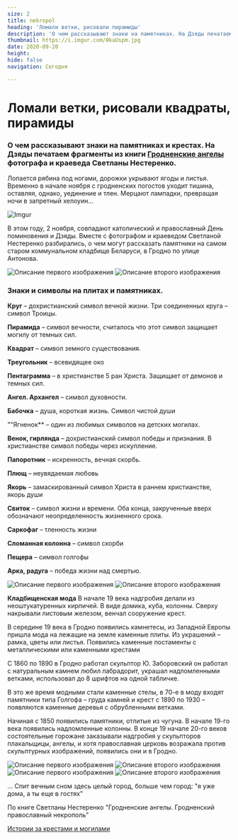 ```yaml
---
size: 2
title: nekropol
heading: 'Ломали ветки, рисовали пирамиды'
description: 'О чем рассказывают знаки на памятниках. На Дзяды печатаем фрагменты из книги "Гродненские ангелы"'
thumbnail: https://i.imgur.com/0kaUspm.jpg
date: 2020-09-20
height: 
hide: false
navigation: Сегодня

---
```

# **Ломали ветки, рисовали квадраты, пирамиды**

### О чем рассказывают знаки на памятниках и крестах. На Дзяды печатаем фрагменты из книги [Гродненские ангелы](https://www.mamgrodno.com/projects/angelmam.html) фотографа и краеведа Светланы Нестеренко.

Лопается рябина под ногами, дорожки укрывают ягоды и листья. Временно в начале ноября с гродненских погостов уходит тишина, оставляя, однако, уединение и тлен. Мерцают лампадки, превращая ночи в запретный хелоуин... 

![Imgur](https://i.imgur.com/EUAcXt9.jpg)

В этом году, 2 ноября, совпадают католический и православный День поминовения и Дзяды. Вместе с фотографом и краеведом Светланой Нестеренко разбирались, о чем могут
рассказать памятники на самом старом  коммунальном кладбище Беларуси, в Гродно по улице Антонова.

<div class="gallery2">
<img src="https://i.imgur.com/Op8abQ7.jpeg" alt="Описание первого изображения"> 
<img src="https://i.imgur.com/35yEqRe.jpeg" alt="Описание второго изображения"> 
</div>

### Знаки и символы на плитах и памятниках.

**Круг** – дохристианский символ вечной жизни. Три соединенных круга – символ Троицы. 

**Пирамида** – символ вечности, считалось что этот символ защищает могилу от темных сил.

**Квадрат** – символ земного существования.

**Треугольник** – всевидящее око

**Пентаграмма** – в христианстве 5 ран Христа. Защищает от демонов и темных сил.

**Ангел. Архангел** – символ духовности.

**Бабочка** – душа, короткая жизнь. Символ чистой души

""Ягненок** – один из любимых символов на детских могилах.

**Венок, гирлянда** – дохристианский символ победы и признания. В христианстве символ победы через искупление. 

**Папоротник** – искренность, вечная скорбь.

**Плющ** – неувядаемая любовь

**Якорь** – замаскированный символ Христа в раннем христианстве, якорь души

**Свиток** – символ жизни и времени. Оба конца, закрученные вверх обозначают неопределенность жизненного срока. 

**Саркофаг** – тленность жизни

**Сломанная колонна** – символ скорби

**Пещера** – символ голгофы

**Арка, радуга** – победа жизни над смертью.

<div class="gallery2">
<img src="https://i.imgur.com/QcZZKzi.jpeg" alt="Описание первого изображения"> 
<img src="https://i.imgur.com/4TaQQdN.jpeg" alt="Описание второго изображения"> 
</div>

**Кладбищенская мода** 
В начале 19 века надгробия делали из неоштукатуренных кирпичей. В виде домика, куба, колонны. Сверху накрывали листовым железом, венчал сооружение крест.

В середине 19 века в Гродно появились камнетесы, из Западной Европы пришла мода на лежащие на земле каменные плиты. Из украшений – рамка, цветы или листья.  Появились каменные постаменты с металлическими или каменными крестами

С 1860 по 1890 в Гродно работал скульптор Ю. Заборовский он работал с натуральным камнем любил лабрадорит, украшал надломленными ветками, использовал до 8 шрифтов на одной табличке.

В это же время модными стали каменные стелы, в 70-е в моду входят памятники типа Голгофа – груда камней и крест с 1890 по 1930 – появляются каменные деревья с обрубленными ветками.

Начиная с 1850 появились памятники, отлитые из чугуна. В начале 19-го века появились надломленные колонны. В конце 19 начале 20-го веков состоятельные горожане заказывали надгробия у скульпторов плакальщицы, ангелы, и хотя православная церковь возражала против скульптурных изображений, появились они и в Гродно.

<div class="gallery2">
<img src="https://i.imgur.com/BLg572Z.jpeg" alt="Описание первого изображения"> 
<img src="https://i.imgur.com/rULNa4a.jpeg" alt="Описание второго изображения"> 
</div>

<div class="gallery2">
<img src="https://i.imgur.com/DhE24rP.jpeg" alt="Описание первого изображения"> 
<img src="https://i.imgur.com/VLAOq6r.jpeg" alt="Описание второго изображения"> 
</div>

... Спит вечным сном здесь целый город, больше чем город: "я уже дома, а ты еще в гостях"

По книге Светланы Нестеренко "Гродненские ангелы. Гродненский православный некрополь"

[Истории за крестами и могилами](https://www.mamgrodno.com/projects/angelmam.html)
